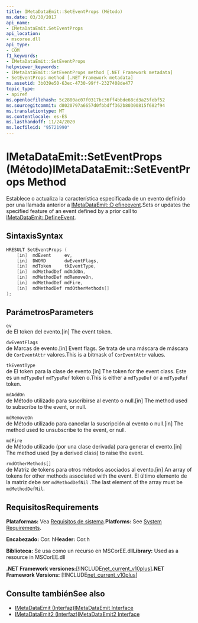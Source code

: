 ```yaml
---
title: IMetaDataEmit::SetEventProps (Método)
ms.date: 03/30/2017
api_name:
- IMetaDataEmit.SetEventProps
api_location:
- mscoree.dll
api_type:
- COM
f1_keywords:
- IMetaDataEmit::SetEventProps
helpviewer_keywords:
- IMetaDataEmit::SetEventProps method [.NET Framework metadata]
- SetEventProps method [.NET Framework metadata]
ms.assetid: 3b039e50-63ec-4730-99ff-2327408de477
topic_type:
- apiref
ms.openlocfilehash: 5c2880ac07f0317bc36ff4bbde68cd3a25febf52
ms.sourcegitcommit: d8020797a6657d0fbbdff362b80300815f682f94
ms.translationtype: MT
ms.contentlocale: es-ES
ms.lasthandoff: 11/24/2020
ms.locfileid: "95721990"
---
```

# <a name="imetadataemitseteventprops-method"></a><span data-ttu-id="ad77a-102">IMetaDataEmit::SetEventProps (Método)</span><span class="sxs-lookup"><span data-stu-id="ad77a-102">IMetaDataEmit::SetEventProps Method</span></span>

<span data-ttu-id="ad77a-103">Establece o actualiza la característica especificada de un evento definido por una llamada anterior a [IMetaDataEmit::D efineevent](imetadataemit-defineevent-method.md).</span><span class="sxs-lookup"><span data-stu-id="ad77a-103">Sets or updates the specified feature of an event defined by a prior call to [IMetaDataEmit::DefineEvent](imetadataemit-defineevent-method.md).</span></span>  
  
## <a name="syntax"></a><span data-ttu-id="ad77a-104">Sintaxis</span><span class="sxs-lookup"><span data-stu-id="ad77a-104">Syntax</span></span>  
  
```cpp  
HRESULT SetEventProps (  
    [in]  mdEvent     ev,
    [in]  DWORD       dwEventFlags,
    [in]  mdToken     tkEventType,
    [in]  mdMethodDef mdAddOn,
    [in]  mdMethodDef mdRemoveOn,
    [in]  mdMethodDef mdFire,
    [in]  mdMethodDef rmdOtherMethods[]
);  
```  
  
## <a name="parameters"></a><span data-ttu-id="ad77a-105">Parámetros</span><span class="sxs-lookup"><span data-stu-id="ad77a-105">Parameters</span></span>  

 `ev`  
 <span data-ttu-id="ad77a-106">de El token del evento.</span><span class="sxs-lookup"><span data-stu-id="ad77a-106">[in] The event token.</span></span>  
  
 `dwEventFlags`  
 <span data-ttu-id="ad77a-107">de Marcas de evento.</span><span class="sxs-lookup"><span data-stu-id="ad77a-107">[in] Event flags.</span></span> <span data-ttu-id="ad77a-108">Se trata de una máscara de máscara de `CorEventAttr` valores.</span><span class="sxs-lookup"><span data-stu-id="ad77a-108">This is a bitmask of `CorEventAttr` values.</span></span>  
  
 `tkEventType`  
 <span data-ttu-id="ad77a-109">de El token para la clase de evento.</span><span class="sxs-lookup"><span data-stu-id="ad77a-109">[in] The token for the event class.</span></span> <span data-ttu-id="ad77a-110">Este es un `mdTypeDef` `mdTypeRef` token o.</span><span class="sxs-lookup"><span data-stu-id="ad77a-110">This is either a `mdTypeDef` or a `mdTypeRef` token.</span></span>  
  
 `mdAddOn`  
 <span data-ttu-id="ad77a-111">de Método utilizado para suscribirse al evento o null.</span><span class="sxs-lookup"><span data-stu-id="ad77a-111">[in] The method used to subscribe to the event, or null.</span></span>  
  
 `mdRemoveOn`  
 <span data-ttu-id="ad77a-112">de Método utilizado para cancelar la suscripción al evento o null.</span><span class="sxs-lookup"><span data-stu-id="ad77a-112">[in] The method used to unsubscribe to the event, or null.</span></span>  
  
 `mdFire`  
 <span data-ttu-id="ad77a-113">de Método utilizado (por una clase derivada) para generar el evento.</span><span class="sxs-lookup"><span data-stu-id="ad77a-113">[in] The method used (by a derived class) to raise the event.</span></span>  
  
 `rmdOtherMethods[]`  
 <span data-ttu-id="ad77a-114">de Matriz de tokens para otros métodos asociados al evento.</span><span class="sxs-lookup"><span data-stu-id="ad77a-114">[in] An array of tokens for other methods associated with the event.</span></span> <span data-ttu-id="ad77a-115">El último elemento de la matriz debe ser `mdMethodDefNil` .</span><span class="sxs-lookup"><span data-stu-id="ad77a-115">The last element of the array must be `mdMethodDefNil`.</span></span>  
  
## <a name="requirements"></a><span data-ttu-id="ad77a-116">Requisitos</span><span class="sxs-lookup"><span data-stu-id="ad77a-116">Requirements</span></span>  

 <span data-ttu-id="ad77a-117">**Plataformas:** Vea [Requisitos de sistema](../../get-started/system-requirements.md).</span><span class="sxs-lookup"><span data-stu-id="ad77a-117">**Platforms:** See [System Requirements](../../get-started/system-requirements.md).</span></span>  
  
 <span data-ttu-id="ad77a-118">**Encabezado:** Cor. h</span><span class="sxs-lookup"><span data-stu-id="ad77a-118">**Header:** Cor.h</span></span>  
  
 <span data-ttu-id="ad77a-119">**Biblioteca:** Se usa como un recurso en MSCorEE.dll</span><span class="sxs-lookup"><span data-stu-id="ad77a-119">**Library:** Used as a resource in MSCorEE.dll</span></span>  
  
 <span data-ttu-id="ad77a-120">**.NET Framework versiones:**[!INCLUDE[net_current_v10plus](../../../../includes/net-current-v10plus-md.md)]</span><span class="sxs-lookup"><span data-stu-id="ad77a-120">**.NET Framework Versions:** [!INCLUDE[net_current_v10plus](../../../../includes/net-current-v10plus-md.md)]</span></span>  
  
## <a name="see-also"></a><span data-ttu-id="ad77a-121">Consulte también</span><span class="sxs-lookup"><span data-stu-id="ad77a-121">See also</span></span>

- [<span data-ttu-id="ad77a-122">IMetaDataEmit (Interfaz)</span><span class="sxs-lookup"><span data-stu-id="ad77a-122">IMetaDataEmit Interface</span></span>](imetadataemit-interface.md)
- [<span data-ttu-id="ad77a-123">IMetaDataEmit2 (Interfaz)</span><span class="sxs-lookup"><span data-stu-id="ad77a-123">IMetaDataEmit2 Interface</span></span>](imetadataemit2-interface.md)
